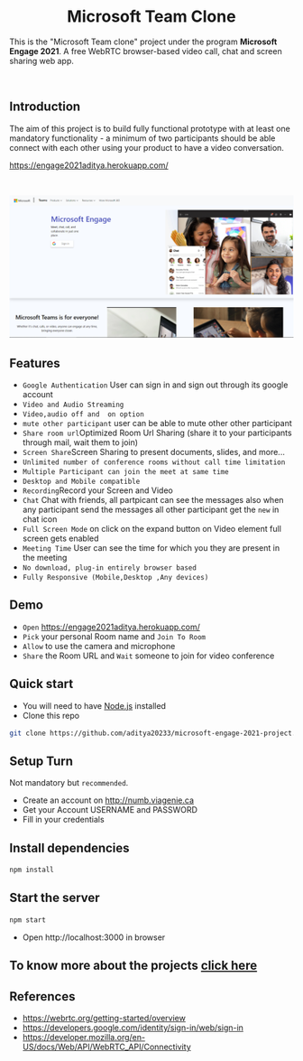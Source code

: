 <h1 id="top" align="center"> Microsoft Team Clone</h1>

This is the "Microsoft Team clone" project under the program **Microsoft Engage 2021**. A free WebRTC browser-based video call, chat and screen sharing web app.

<br>


Introduction
------------

The aim of this project is to build  fully functional prototype with at least one mandatory functionality - a minimum of two participants should be able connect with each other using your product to have a video conversation.

https://engage2021aditya.herokuapp.com/

<br>

[![aditya](source/public/img/heroku.png)](https://engage2021aditya.herokuapp.com/)

## Features

- `Google Authentication` User can sign in and sign out through its google account
- `Video and Audio Streaming`
- `Video,audio off and  on option`
- `mute other participant` user can be able to mute other other participant 
- `Share room url`Optimized Room Url Sharing (share it to your participants through mail, wait them to join)
- `Screen Share`Screen Sharing to present documents, slides, and more...
- `Unlimited number of conference rooms without call time limitation`
- `Multiple Participant can join the meet at same time`
- `Desktop and Mobile compatible`
- `Recording`Record your Screen and Video
- `Chat` Chat with friends, all partpicant can see the messages also when any participant send the messages all other participant get the `new` in chat icon
- `Full Screen Mode` on click on the expand button on Video element full screen gets enabled
- `Meeting Time` User can see the time for which you they are present in the meeting
- `No download, plug-in entirely browser based`
- `Fully Responsive (Mobile,Desktop ,Any devices)`

## Demo

- `Open` https://engage2021aditya.herokuapp.com/
- `Pick` your personal Room name and `Join To Room`
- `Allow` to use the camera and microphone
- `Share` the Room URL and `Wait` someone to join for video conference


## Quick start

- You will need to have [Node.js](https://nodejs.org/en/) installed
- Clone this repo

```bash
git clone https://github.com/aditya20233/microsoft-engage-2021-project.git
```

## Setup Turn

Not mandatory but `recommended`.

- Create an account on http://numb.viagenie.ca
- Get your Account USERNAME and PASSWORD
- Fill in your credentials


## Install dependencies

```js
npm install
```

## Start the server

```js
npm start
```

- Open http://localhost:3000 in browser


## To know more about the projects [click here](https://drive.google.com/file/d/1GxYL9gVBck6uYGer2LmrqhdJZSkbQ0zq/view?usp=sharing)

## References
- https://webrtc.org/getting-started/overview
- https://developers.google.com/identity/sign-in/web/sign-in
- https://developer.mozilla.org/en-US/docs/Web/API/WebRTC_API/Connectivity

